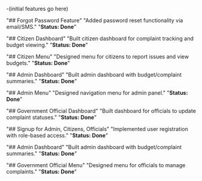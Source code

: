 -(initial features go here)

"## Forgot Password Feature" 
"Added password reset functionality via email/SMS." 
"**Status: Done**" 

"## Citizen Dashboard" 
"Built citizen dashboard for complaint tracking and budget viewing." 
"**Status: Done**" 

"## Citizen Menu" 
"Designed menu for citizens to report issues and view budgets." 
"**Status: Done**" 

"## Admin Dashboard" 
"Built admin dashboard with budget/complaint summaries." 
"**Status: Done**" 
 
"## Admin Menu" 
"Designed navigation menu for admin panel." 
"**Status: Done**" 

"## Government Official Dashboard" 
"Built dashboard for officials to update complaint statuses." 
"**Status: Done**"  

"## Signup for Admin, Citizens, Officials" 
"Implemented user registration with role-based access." 
"**Status: Done**" 

"## Admin Dashboard" 
"Built admin dashboard with budget/complaint summaries." 
"**Status: Done**" 

"## Government Official Menu" 
"Designed menu for officials to manage complaints." 
"**Status: Done**" 
 